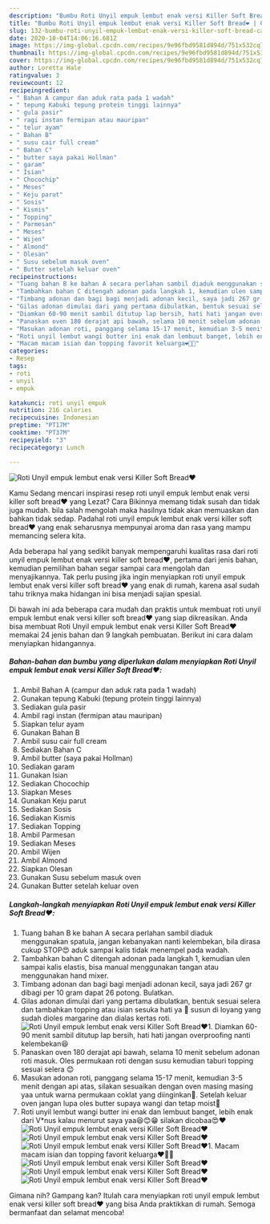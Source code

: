 ```yaml
---
description: "Bumbu Roti Unyil empuk lembut enak versi Killer Soft Bread❤️ | Cara Bikin Roti Unyil empuk lembut enak versi Killer Soft Bread❤️ Yang Menggugah Selera"
title: "Bumbu Roti Unyil empuk lembut enak versi Killer Soft Bread❤️ | Cara Bikin Roti Unyil empuk lembut enak versi Killer Soft Bread❤️ Yang Menggugah Selera"
slug: 132-bumbu-roti-unyil-empuk-lembut-enak-versi-killer-soft-bread-cara-bikin-roti-unyil-empuk-lembut-enak-versi-killer-soft-bread-yang-menggugah-selera
date: 2020-10-04T14:06:16.681Z
image: https://img-global.cpcdn.com/recipes/9e96fbd9581d894d/751x532cq70/roti-unyil-empuk-lembut-enak-versi-killer-soft-bread❤️-foto-resep-utama.jpg
thumbnail: https://img-global.cpcdn.com/recipes/9e96fbd9581d894d/751x532cq70/roti-unyil-empuk-lembut-enak-versi-killer-soft-bread❤️-foto-resep-utama.jpg
cover: https://img-global.cpcdn.com/recipes/9e96fbd9581d894d/751x532cq70/roti-unyil-empuk-lembut-enak-versi-killer-soft-bread❤️-foto-resep-utama.jpg
author: Loretta Hale
ratingvalue: 3
reviewcount: 12
recipeingredient:
- " Bahan A campur dan aduk rata pada 1 wadah"
- " tepung Kabuki tepung protein tinggi lainnya"
- " gula pasir"
- " ragi instan fermipan atau mauripan"
- " telur ayam"
- " Bahan B"
- " susu cair full cream"
- " Bahan C"
- " butter saya pakai Hollman"
- " garam"
- " Isian"
- " Chocochip"
- " Meses"
- " Keju parut"
- " Sosis"
- " Kismis"
- " Topping"
- " Parmesan"
- " Meses"
- " Wijen"
- " Almond"
- " Olesan"
- " Susu sebelum masuk oven"
- " Butter setelah keluar oven"
recipeinstructions:
- "Tuang bahan B ke bahan A secara perlahan sambil diaduk menggunakan spatula, jangan kebanyakan nanti kelembekan, bila dirasa cukup STOP😍 aduk sampai kalis tidak menempel pada wadah."
- "Tambahkan bahan C ditengah adonan pada langkah 1, kemudian ulen sampai kalis elastis, bisa manual menggunakan tangan atau menggunakan hand mixer."
- "Timbang adonan dan bagi bagi menjadi adonan kecil, saya jadi 267 gr dibagi per 10 gram dapat 26 potong. Bulatkan."
- "Gilas adonan dimulai dari yang pertama dibulatkan, bentuk sesuai selera dan tambahkan topping atau isian sesuka hati ya 🤩 susun di loyang yang sudah dioles margarine dan dialas kertas roti."
- "Diamkan 60-90 menit sambil ditutup lap bersih, hati hati jangan overproofing nanti kelembekan😆"
- "Panaskan oven 180 derajat api bawah, selama 10 menit sebelum adonan roti masuk. Oles permukaan roti dengan susu kemudian taburi topping sesuai selera 😊"
- "Masukan adonan roti, panggang selama 15-17 menit, kemudian 3-5 menit dengan api atas, silakan sesuaikan dengan oven masing masing yaa untuk warna permukaan coklat yang diinginkan🥳. Setelah keluar oven jangan lupa oles butter supaya wangi dan tetap moist🥰"
- "Roti unyil lembut wangi butter ini enak dan lembuut banget, lebih enak dari V*nus kalau menurut saya yaa😆😊😁 silakan dicobaa😍❤️"
- "Macam macam isian dan topping favorit keluarga❤️🤩🤩"
categories:
- Resep
tags:
- roti
- unyil
- empuk

katakunci: roti unyil empuk 
nutrition: 216 calories
recipecuisine: Indonesian
preptime: "PT17M"
cooktime: "PT37M"
recipeyield: "3"
recipecategory: Lunch

---
```



![Roti Unyil empuk lembut enak versi Killer Soft Bread❤️](https://img-global.cpcdn.com/recipes/9e96fbd9581d894d/751x532cq70/roti-unyil-empuk-lembut-enak-versi-killer-soft-bread❤️-foto-resep-utama.jpg)

Kamu Sedang mencari inspirasi resep roti unyil empuk lembut enak versi killer soft bread❤️ yang Lezat? Cara Bikinnya memang tidak susah dan tidak juga mudah. bila salah mengolah maka hasilnya tidak akan memuaskan dan bahkan tidak sedap. Padahal roti unyil empuk lembut enak versi killer soft bread❤️ yang enak seharusnya mempunyai aroma dan rasa yang mampu memancing selera kita.



Ada beberapa hal yang sedikit banyak mempengaruhi kualitas rasa dari roti unyil empuk lembut enak versi killer soft bread❤️, pertama dari jenis bahan, kemudian pemilihan bahan segar sampai cara mengolah dan menyajikannya. Tak perlu pusing jika ingin menyiapkan roti unyil empuk lembut enak versi killer soft bread❤️ yang enak di rumah, karena asal sudah tahu triknya maka hidangan ini bisa menjadi sajian spesial.


Di bawah ini ada beberapa cara mudah dan praktis untuk membuat roti unyil empuk lembut enak versi killer soft bread❤️ yang siap dikreasikan. Anda bisa membuat Roti Unyil empuk lembut enak versi Killer Soft Bread❤️ memakai 24 jenis bahan dan 9 langkah pembuatan. Berikut ini cara dalam menyiapkan hidangannya.

<!--inarticleads1-->

##### Bahan-bahan dan bumbu yang diperlukan dalam menyiapkan Roti Unyil empuk lembut enak versi Killer Soft Bread❤️:

1. Ambil  Bahan A (campur dan aduk rata pada 1 wadah)
1. Gunakan  tepung Kabuki (tepung protein tinggi lainnya)
1. Sediakan  gula pasir
1. Ambil  ragi instan (fermipan atau mauripan)
1. Siapkan  telur ayam
1. Gunakan  Bahan B
1. Ambil  susu cair full cream
1. Sediakan  Bahan C
1. Ambil  butter (saya pakai Hollman)
1. Sediakan  garam
1. Gunakan  Isian
1. Sediakan  Chocochip
1. Siapkan  Meses
1. Gunakan  Keju parut
1. Sediakan  Sosis
1. Sediakan  Kismis
1. Sediakan  Topping
1. Ambil  Parmesan
1. Sediakan  Meses
1. Ambil  Wijen
1. Ambil  Almond
1. Siapkan  Olesan
1. Gunakan  Susu sebelum masuk oven
1. Gunakan  Butter setelah keluar oven




<!--inarticleads2-->

##### Langkah-langkah menyiapkan Roti Unyil empuk lembut enak versi Killer Soft Bread❤️:

1. Tuang bahan B ke bahan A secara perlahan sambil diaduk menggunakan spatula, jangan kebanyakan nanti kelembekan, bila dirasa cukup STOP😍 aduk sampai kalis tidak menempel pada wadah.
1. Tambahkan bahan C ditengah adonan pada langkah 1, kemudian ulen sampai kalis elastis, bisa manual menggunakan tangan atau menggunakan hand mixer.
1. Timbang adonan dan bagi bagi menjadi adonan kecil, saya jadi 267 gr dibagi per 10 gram dapat 26 potong. Bulatkan.
1. Gilas adonan dimulai dari yang pertama dibulatkan, bentuk sesuai selera dan tambahkan topping atau isian sesuka hati ya 🤩 susun di loyang yang sudah dioles margarine dan dialas kertas roti.
<img src="//assets-global.cpcdn.com/assets/icons/button_play-2c75c40dde080a61004c1f40b05d8f140eaff45d7e9e6481dc71c63d2e7c4909.png" alt="Roti Unyil empuk lembut enak versi Killer Soft Bread❤️">1. Diamkan 60-90 menit sambil ditutup lap bersih, hati hati jangan overproofing nanti kelembekan😆
1. Panaskan oven 180 derajat api bawah, selama 10 menit sebelum adonan roti masuk. Oles permukaan roti dengan susu kemudian taburi topping sesuai selera 😊
1. Masukan adonan roti, panggang selama 15-17 menit, kemudian 3-5 menit dengan api atas, silakan sesuaikan dengan oven masing masing yaa untuk warna permukaan coklat yang diinginkan🥳. Setelah keluar oven jangan lupa oles butter supaya wangi dan tetap moist🥰
1. Roti unyil lembut wangi butter ini enak dan lembuut banget, lebih enak dari V*nus kalau menurut saya yaa😆😊😁 silakan dicobaa😍❤️
<img src="//assets-global.cpcdn.com/assets/icons/button_play-2c75c40dde080a61004c1f40b05d8f140eaff45d7e9e6481dc71c63d2e7c4909.png" alt="Roti Unyil empuk lembut enak versi Killer Soft Bread❤️"><img src="//assets-global.cpcdn.com/assets/icons/button_play-2c75c40dde080a61004c1f40b05d8f140eaff45d7e9e6481dc71c63d2e7c4909.png" alt="Roti Unyil empuk lembut enak versi Killer Soft Bread❤️"><img src="//assets-global.cpcdn.com/assets/icons/button_play-2c75c40dde080a61004c1f40b05d8f140eaff45d7e9e6481dc71c63d2e7c4909.png" alt="Roti Unyil empuk lembut enak versi Killer Soft Bread❤️">1. Macam macam isian dan topping favorit keluarga❤️🤩🤩
<img src="//assets-global.cpcdn.com/assets/icons/button_play-2c75c40dde080a61004c1f40b05d8f140eaff45d7e9e6481dc71c63d2e7c4909.png" alt="Roti Unyil empuk lembut enak versi Killer Soft Bread❤️"><img src="//assets-global.cpcdn.com/assets/icons/button_play-2c75c40dde080a61004c1f40b05d8f140eaff45d7e9e6481dc71c63d2e7c4909.png" alt="Roti Unyil empuk lembut enak versi Killer Soft Bread❤️"><img src="//assets-global.cpcdn.com/assets/icons/button_play-2c75c40dde080a61004c1f40b05d8f140eaff45d7e9e6481dc71c63d2e7c4909.png" alt="Roti Unyil empuk lembut enak versi Killer Soft Bread❤️">



Gimana nih? Gampang kan? Itulah cara menyiapkan roti unyil empuk lembut enak versi killer soft bread❤️ yang bisa Anda praktikkan di rumah. Semoga bermanfaat dan selamat mencoba!
